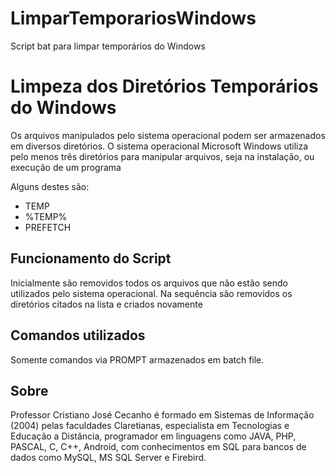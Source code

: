# LimparTemporariosWindows
Script bat para limpar temporários do Windows

<h1> Limpeza dos Diretórios Temporários do Windows </h1>
<p> Os arquivos manipulados pelo sistema operacional podem ser armazenados em diversos diretórios. O sistema operacional Microsoft Windows utiliza pelo menos três diretórios para manipular arquivos, seja na instalação, ou execução de um programa </p>
<p> Alguns destes são: </p>
<ul>
  <li>TEMP</li>
  <li>%TEMP%</li>
  <li>PREFETCH</li>
</ul>
<h2> Funcionamento do Script </h2>
<p> Inicialmente são removidos todos os arquivos que não estão sendo utilizados pelo sistema operacional. Na sequência são removidos os diretórios citados na lista e criados novamente </p>
<h2> Comandos utilizados </h2>
<p> Somente comandos via PROMPT armazenados em batch file. </p>
<h2> Sobre </h2>
<p> Professor Cristiano José Cecanho é formado em Sistemas de Informação (2004) pelas faculdades Claretianas, especialista em Tecnologias e Educação a Distância, programador em linguagens como JAVA, PHP, PASCAL, C, C++, Android, com conhecimentos em SQL para bancos de dados como MySQL, MS SQL Server e Firebird.
